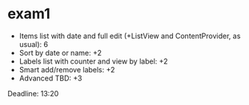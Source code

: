exam1
=====

 - Items list with date and full edit (+ListView and ContentProvider, as usual): 6
 - Sort by date or name: +2
 - Labels list with counter and view by label: +2
 - Smart add/remove labels: +2
 - Advanced TBD: +3

Deadline: 13:20
